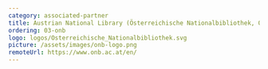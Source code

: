 ```yaml
---
category: associated-partner
title: Austrian National Library (Österreichische Nationalbibliothek, ONB)
ordering: 03-onb
logo: logos/Osterreichische_Nationalbibliothek.svg
picture: /assets/images/onb-logo.png
remoteUrl: https://www.onb.ac.at/en/
---
```

